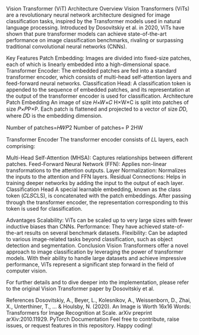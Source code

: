 Vision Transformer (ViT) Architecture
Overview
Vision Transformers (ViTs) are a revolutionary neural network architecture designed for image classification tasks, inspired by the Transformer models used in natural language processing. Introduced by Dosovitskiy et al. in 2020, ViTs have shown that pure transformer models can achieve state-of-the-art performance on image classification benchmarks, rivaling or surpassing traditional convolutional neural networks (CNNs).

Key Features
Patch Embedding: Images are divided into fixed-size patches, each of which is linearly embedded into a high-dimensional space.
Transformer Encoder: The embedded patches are fed into a standard transformer encoder, which consists of multi-head self-attention layers and feed-forward neural networks.
Classification Head: A classification token is appended to the sequence of embedded patches, and its representation at the output of the transformer encoder is used for classification.
Architecture
Patch Embedding
An image of size 
𝐻×𝑊×𝐶
H×W×C is split into patches of size 
𝑃×𝑃P×P. Each patch is flattened and projected to a vector of size 
𝐷D, where 𝐷D is the embedding dimension.

Number of patches=𝐻𝑊𝑃2
Number of patches= P 2HW
​
 

Transformer Encoder
The transformer encoder consists of 𝐿L layers, each comprising:

Multi-Head Self-Attention (MHSA): Captures relationships between different patches.
Feed-Forward Neural Network (FFN): Applies non-linear transformations to the attention outputs.
Layer Normalization: Normalizes the inputs to the attention and FFN layers.
Residual Connections: Helps in training deeper networks by adding the input to the output of each layer.
Classification Head
A special learnable embedding, known as the class token (𝐶𝐿𝑆CLS), is concatenated with the patch embeddings. After passing through the transformer encoder, the representation corresponding to this token is used for classification.

Advantages
Scalability: ViTs can be scaled up to very large sizes with fewer inductive biases than CNNs.
Performance: They have achieved state-of-the-art results on several benchmark datasets.
Flexibility: Can be adapted to various image-related tasks beyond classification, such as object detection and segmentation.
Conclusion
Vision Transformers offer a novel approach to image classification by leveraging the power of transformer models. With their ability to handle large datasets and achieve impressive performance, ViTs represent a significant step forward in the field of computer vision.

For further details and to dive deeper into the implementation, please refer to the original Vision Transformer paper by Dosovitskiy et al.

References
Dosovitskiy, A., Beyer, L., Kolesnikov, A., Weissenborn, D., Zhai, X., Unterthiner, T., ... & Houlsby, N. (2020). An Image is Worth 16x16 Words: Transformers for Image Recognition at Scale. arXiv preprint arXiv:2010.11929.
PyTorch Documentation
Feel free to contribute, raise issues, or request features in this repository. Happy coding!
